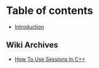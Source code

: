 # Table of contents

* [Introduction](README.md)

## Wiki Archives

* [How To Use Sessions In C++](wiki-archives/how-to-use-sessions-in-c++.md)

